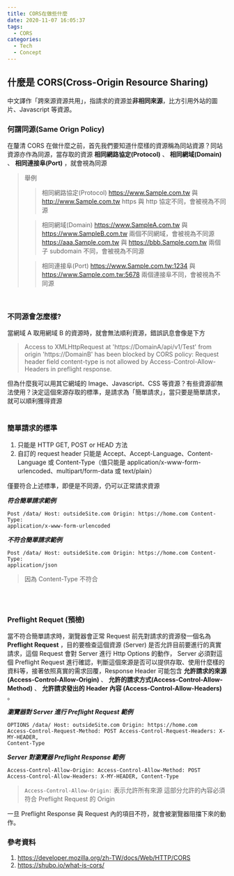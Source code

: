 ```yaml
---
title: CORS在做些什麼
date: 2020-11-07 16:05:37
tags:
  - CORS
categories: 
  - Tech
  - Concept
---
```


## 什麼是 CORS(Cross-Origin Resource Sharing)

中文譯作「跨來源資源共用」，指請求的資源並**非相同來源**，比方引用外站的圖片、Javascript 等資源。

### 何謂同源(Same Orign Policy)

在釐清 CORS 在做什麼之前，首先我們要知道什麼樣的資源稱為同站資源？同站資源亦作為同源，當存取的資源 **相同網路協定(Protocol)** 、 **相同網域(Domain)** 、 **相同連接阜(Port)** ，就會視為同源

> 舉例
>
> > 相同網路協定(Protocol)
> > https://www.Sample.com.tw 與 http://www.Sample.com.tw
> > https 與 http 協定不同，會被視為不同源
>
> > 相同網域(Domain)
> > https://www.SampleA.com.tw 與 https://www.SampleB.com.tw
> > 兩個不同網域，會被視為不同源
> > https://aaa.Sample.com.tw 與 https://bbb.Sample.com.tw
> > 兩個子 subdomain 不同，會被視為不同源
>
> > 相同連接阜(Port)
> > https://www.Sample.com.tw:1234 與 https://www.Sample.com.tw:5678
> > 兩個連接阜不同，會被視為不同源

<br>

### 不同源會怎麼樣?

當網域 A 取用網域 B 的資源時，就會無法順利資源，錯誤訊息會像是下方

> Access to XMLHttpRequest at 'https://DomainA/api/v1/Test' from origin 'https://DomainB' has been blocked by CORS policy: Request header field content-type is not allowed by Access-Control-Allow-Headers in preflight response.

但為什麼我可以用其它網域的 Image、Javascript、CSS 等資源？有些資源卻無法使用？決定這個來源存取的標準，是請求為「簡單請求」，當只要是簡單請求，就可以順利獲得資源
<br><br>

### 簡單請求的標準

1. 只能是 HTTP GET, POST or HEAD 方法
2. 自訂的 request header 只能是 Accept、Accept-Language、Content-Language 或 Content-Type（值只能是 application/x-www-form-urlencoded、multipart/form-data 或 text/plain）

僅要符合上述標準，即便是不同源，仍可以正常請求資源

_**符合簡單請求範例**_

```html{.line-numbers}
Post /data/ Host: outsideSite.com Origin: https://home.com Content-Type:
application/x-www-form-urlencoded
```

_**不符合簡單請求範例**_

```html{.line-numbers}
Post /data/ Host: outsideSite.com Origin: https://home.com Content-Type:
application/json
```

> 因為 Content-Type 不符合

<br><br>

### Preflight Requet (預檢)

當不符合簡單請求時，瀏覽器會正常 Request 前先對請求的資源發一個名為 **Preflight Request** ，目的要檢查這個資源 (Server) 是否允許目前要進行的真實請求，這個 Request 會對 Server 進行 Http Options 的動作， Server 必須對這個 Preflight Request 進行確認，判斷這個來源是否可以提供存取、使用什麼樣的資料等，接著依照真實的需求回覆，Response Header 可能包含 **允許請求的來源(Access-Control-Allow-Origin)** 、 **允許的請求方式(Access-Control-Allow-Method)** 、 **允許請求發出的 Header 內容 (Access-Control-Allow-Headers)** 。

_**瀏覽器對 Server 進行 Preflight Request 範例**_

```html{.line-numbers}
OPTIONS /data/ Host: outsideSite.com Origin: https://home.com
Access-Control-Request-Method: POST Access-Control-Request-Headers: X-MY-HEADER,
Content-Type
```

_**Server 對瀏覽器 Preflight Response 範例**_

```html{.line-numbers}
Access-Control-Allow-Origin: Access-Control-Allow-Method: POST
Access-Control-Allow-Headers: X-MY-HEADER, Content-Type
```

> `Access-Control-Allow-Origin:` 表示允許所有來源
> 這部分允許的內容必須符合 Preflight Request 的 Origin

一旦 Preflight Response 與 Request 內的項目不符，就會被瀏覽器阻擋下來的動作。

### 參考資料

1. https://developer.mozilla.org/zh-TW/docs/Web/HTTP/CORS
2. https://shubo.io/what-is-cors/
